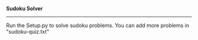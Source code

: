 **Sudoku Solver**

* * *

Run the Setup.py to solve sudoku problems. You can add more problems in "sudoku-quiz.txt"
